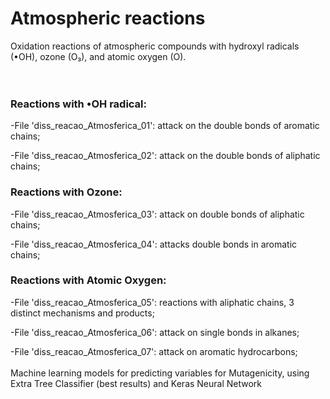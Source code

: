 # Atmospheric reactions
Oxidation reactions of atmospheric compounds with hydroxyl radicals (•OH), ozone (O₃), and atomic oxygen (O).<br/>
<br/>
<br/>

### Reactions with •OH radical:

-File 'diss_reacao_Atmosferica_01': attack on the double bonds of aromatic chains;

-File 'diss_reacao_Atmosferica_02': attack on the double bonds of aliphatic chains;
<br/>

### Reactions with Ozone:

-File 'diss_reacao_Atmosferica_03': attack on double bonds of aliphatic chains;

-File 'diss_reacao_Atmosferica_04': attacks double bonds in aromatic chains;
<br/>

### Reactions with Atomic Oxygen:

-File 'diss_reacao_Atmosferica_05': reactions with aliphatic chains, 3 distinct mechanisms and products;

-File 'diss_reacao_Atmosferica_06': attack on single bonds in alkanes;

-File 'diss_reacao_Atmosferica_07': attack on aromatic hydrocarbons;
<br/>
<br/>
Machine learning models for predicting variables for Mutagenicity, using Extra Tree Classifier (best results) and Keras Neural Network
